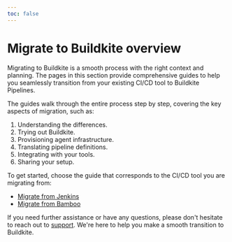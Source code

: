 ```yaml
---
toc: false
---
```


# Migrate to Buildkite overview

Migrating to Buildkite is a smooth process with the right context and planning. The pages in this section provide comprehensive guides to help you seamlessly transition from your existing CI/CD tool to Buildkite Pipelines.

The guides walk through the entire process step by step, covering the key aspects of migration, such as:

1. Understanding the differences.
1. Trying out Buildkite.
1. Provisioning agent infrastructure.
1. Translating pipeline definitions.
1. Integrating with your tools.
1. Sharing your setup.

To get started, choose the guide that corresponds to the CI/CD tool you are migrating from:

- [Migrate from Jenkins](/docs/pipelines/migrate-from-jenkins)
- [Migrate from Bamboo](/docs/tutorials/migrating-from-bamboo)

If you need further assistance or have any questions, please don't hesitate to reach out to [support](https://buildkite.com/support). We're here to help you make a smooth transition to Buildkite.
